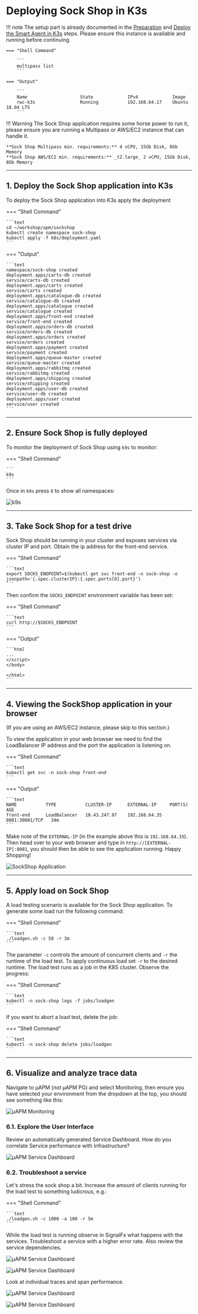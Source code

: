# Deploying Sock Shop in K3s

!!! note
    The setup part is already documented in the [Preparation](../../smartagent/prep/) and [Deploy the Smart Agent in K3s](../../smartagent/k3s/) steps. Please ensure this instance is available and running before continuing.

    === "Shell Command"

        ```
        multipass list
        ```

    === "Output"

        ```
        Name                    State             IPv4             Image
        rwc-k3s                 Running           192.168.64.17    Ubuntu 18.04 LTS
        ```

!!! Warning
    The Sock Shop application requires some horse power to run it, please ensure you are running a Multipass or AWS/EC2 instance that can handle it.

    **Sock Shop Multipass min. requirements:** 4 vCPU, 15Gb Disk, 8Gb Memory 
    **Sock Shop AWS/EC2 min. requirements:** _t2.large_ 2 vCPU, 15Gb Disk, 8Gb Memory

---

## 1. Deploy the Sock Shop application into K3s

To deploy the Sock Shop application into K3s apply the deployment

=== "Shell Command"

    ```text
    cd ~/workshop/apm/sockshop
    kubectl create namespace sock-shop
    kubectl apply -f k8s/deployment.yaml
    ```

=== "Output"

    ```text
    namespace/sock-shop created
    deployment.apps/carts-db created
    service/carts-db created
    deployment.apps/carts created
    service/carts created
    deployment.apps/catalogue-db created
    service/catalogue-db created
    deployment.apps/catalogue created
    service/catalogue created
    deployment.apps/front-end created
    service/front-end created
    deployment.apps/orders-db created
    service/orders-db created
    deployment.apps/orders created
    service/orders created
    deployment.apps/payment created
    service/payment created
    deployment.apps/queue-master created
    service/queue-master created
    deployment.apps/rabbitmq created
    service/rabbitmq created
    deployment.apps/shipping created
    service/shipping created
    deployment.apps/user-db created
    service/user-db created
    deployment.apps/user created
    service/user created
    ```

---

## 2. Ensure Sock Shop is fully deployed

To monitor the deployment of Sock Shop using `k9s` to monitor:

=== "Shell Command"

    ```
    k9s
    ```

Once in `k9s` press `0` to show all namespaces:

![k9s](../images/apm/k9s.png)

---

## 3. Take Sock Shop for a test drive

Sock Shop should be running in your cluster and exposes services via cluster IP and port. Obtain the ip address for the front-end service.

=== "Shell Command"

    ```text
    export SOCKS_ENDPOINT=$(kubectl get svc front-end -n sock-shop -o jsonpath='{.spec.clusterIP}:{.spec.ports[0].port}')
    ```

Then confirm the `SOCKS_ENDPOINT` environment variable has been set:

=== "Shell Command"

    ```text
    curl http://$SOCKS_ENDPOINT
    ```

=== "Output"

    ```html
    ...
    </script>
    </body>

    </html>
    ```

---

## 4. Viewing the SockShop application in your browser

(If you are using an AWS/EC2 instance, please skip to this section.)

To view the application in your web browser we need to find the LoadBalancer IP address and the port the application is listening on.

=== "Shell Command"

    ```text
    kubectl get svc -n sock-shop front-end
    ```

=== "Output"

    ```text
    NAME           TYPE           CLUSTER-IP      EXTERNAL-IP     PORT(S)          AGE
    front-end      LoadBalancer   10.43.247.97    192.168.64.35   8081:30001/TCP   34m
    ```

Make note of the `EXTERNAL-IP` (in the example above this is `192.168.64.35`). Then head over to your web browser and type in `http://[EXTERNAL-IP]:8081`, you should then be able to see the application running. Happy Shopping!

![SockShop Application](../images/apm/sockshop-app.png)

---

## 5. Apply load on Sock Shop

A load testing scenario is available for the Sock Shop application. To generate some load run the following command:

=== "Shell Command"

    ```text
    ./loadgen.sh -c 50 -r 3m
    ```

The parameter `-c` controls the amount of concurrent clients and `-r` the runtime of the load test. To apply continuous load set `-r` to the desired runtime. The load test runs as a job in the K8S cluster. Observe the progress:

=== "Shell Command"

    ```text
    kubectl -n sock-shop logs -f jobs/loadgen
    ```

If you want to abort a load test, delete the job:

=== "Shell Command"

    ```text
    kubectl -n sock-shop delete jobs/loadgen
    ```

---

## 6. Visualize and analyze trace data

Navigate to µAPM (*not* µAPM PG) and select Monitoring, then ensure you have selected your environment from the dropdown at the top, you should see something like this:

![µAPM Monitoring](../images/apm/sockshop-monitoring.png)

### 6.1. Explore the User Interface

Review an automatically generated Service Dashboard. How do you correlate Service performance with Infrastructure?

![µAPM Service Dashboard](../images/apm/sockshop-service-dash.png)

### 6.2. Troubleshoot a service

Let's stress the sock shop a bit. Increase the amount of clients running for the load test to something ludicrous, e.g.:

=== "Shell Command"

    ```text
    ./loadgen.sh -c 1000 -a 100 -r 5m
    ```

While the load test is running observe in SignalFx what happens with the services. Troubleshoot a service with a higher error rate. Also review the service dependencies.

![µAPM Service Dashboard](../images/apm/sockshop-troubleshoot.png)

![µAPM Service Dashboard](../images/apm/sockshop-deps.png)

Look at individual traces and span performance.

![µAPM Service Dashboard](../images/apm/sockshop-waterfall.png)

![µAPM Service Dashboard](../images/apm/sockshop-spanperf.png)
